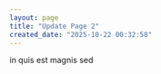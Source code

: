 ```yaml
---
layout: page
title: "Update Page 2"
created_date: "2025-10-22 00:32:58"
---
```


in quis est magnis sed 
